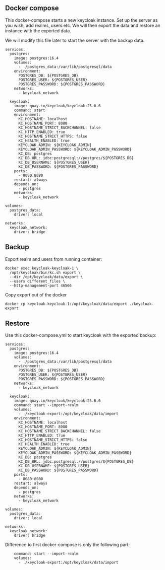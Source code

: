 ## Docker compose

This docker-compose starts a new keycloak instance. Set up the server as you wish, add realms, users etc. We will then export the data and restore an instance with the exported data.

We will modify this file later to start the server with the backup data.

```
services:
  postgres:
    image: postgres:16.4
    volumes:
      - ./postgres_data:/var/lib/postgresql/data
    environment:
      POSTGRES_DB: ${POSTGRES_DB}
      POSTGRES_USER: ${POSTGRES_USER}
      POSTGRES_PASSWORD: ${POSTGRES_PASSWORD}
    networks:
      - keycloak_network

  keycloak:
    image: quay.io/keycloak/keycloak:25.0.6
    command: start
    environment:
      KC_HOSTNAME: localhost
      KC_HOSTNAME_PORT: 8080
      KC_HOSTNAME_STRICT_BACKCHANNEL: false
      KC_HTTP_ENABLED: true
      KC_HOSTNAME_STRICT_HTTPS: false
      KC_HEALTH_ENABLED: true
      KEYCLOAK_ADMIN: ${KEYCLOAK_ADMIN}
      KEYCLOAK_ADMIN_PASSWORD: ${KEYCLOAK_ADMIN_PASSWORD}
      KC_DB: postgres
      KC_DB_URL: jdbc:postgresql://postgres/${POSTGRES_DB}
      KC_DB_USERNAME: ${POSTGRES_USER}
      KC_DB_PASSWORD: ${POSTGRES_PASSWORD}
    ports:
      - 8080:8080
    restart: always
    depends_on:
      - postgres
    networks:
      - keycloak_network

volumes:
  postgres_data:
    driver: local

networks:
  keycloak_network:
    driver: bridge
```

## Backup

Export realm and users from running container:

```
docker exec keycloak-keycloak-1 \
  /opt/keycloak/bin/kc.sh export \
  --dir /opt/keycloak/data/export \
  --users different_files \
  --http-management-port 46566
```

Copy export out of the docker

```
docker cp keycloak-keycloak-1:/opt/keycloak/data/export ./keycloak-export
```

## Restore

Use this docker-compose.yml to start keycloak with the exported backup:

```
services:
  postgres:
    image: postgres:16.4
    volumes:
      - ./postgres_data:/var/lib/postgresql/data
    environment:
      POSTGRES_DB: ${POSTGRES_DB}
      POSTGRES_USER: ${POSTGRES_USER}
      POSTGRES_PASSWORD: ${POSTGRES_PASSWORD}
    networks:
      - keycloak_network

  keycloak:
    image: quay.io/keycloak/keycloak:25.0.6
    command: start --import-realm
    volumes:
      - ./keycloak-export:/opt/keycloak/data/import
    environment:
      KC_HOSTNAME: localhost
      KC_HOSTNAME_PORT: 8080
      KC_HOSTNAME_STRICT_BACKCHANNEL: false
      KC_HTTP_ENABLED: true
      KC_HOSTNAME_STRICT_HTTPS: false
      KC_HEALTH_ENABLED: true
      KEYCLOAK_ADMIN: ${KEYCLOAK_ADMIN}
      KEYCLOAK_ADMIN_PASSWORD: ${KEYCLOAK_ADMIN_PASSWORD}
      KC_DB: postgres
      KC_DB_URL: jdbc:postgresql://postgres/${POSTGRES_DB}
      KC_DB_USERNAME: ${POSTGRES_USER}
      KC_DB_PASSWORD: ${POSTGRES_PASSWORD}
    ports:
      - 8080:8080
    restart: always
    depends_on:
      - postgres
    networks:
      - keycloak_network

volumes:
  postgres_data:
    driver: local

networks:
  keycloak_network:
    driver: bridge
```

Difference to first docker-compose is only the following part:

```
    command: start --import-realm
    volumes:
      - ./keycloak-export:/opt/keycloak/data/import
```
